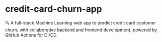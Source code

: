 # credit-card-churn-app
🔍 A full-stack Machine Learning web app to predict credit card customer churn, with collaborative backend and frontend development, powered by GitHub Actions for CI/CD.
